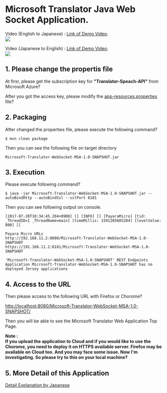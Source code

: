# Microsoft Translator Java Web Socket Application.

Video (English to Japanese) : [Link of Demo Video](https://youtu.be/WmCg5I3h61U).  
[![](https://img.youtube.com/vi/WmCg5I3h61U/0.jpg)](https://www.youtube.com/watch?v=w3IBKvA0vuQ)  

Video (Japanese to English) : [Link of Demo Video](https://www.youtube.com/watch?v=u7oIap52PrM).  
[![](http://img.youtube.com/vi/u7oIap52PrM/0.jpg)](https://www.youtube.com/watch?v=u7oIap52PrM)  

## 1. Please change the propertis file 

At firsr, please get the subscription key for **"Translator-Speach-API"** from Microsoft Azure?

After you got the access key, please modify the [app-resources.properties](https://github.com/yoshioterada/Microsoft-Translator-WebSocket-Java/blob/master/src/main/resources/app-resources.properties) file?
 
## 2. Packaging  
After changed the properties file, please execute the following command?  

```
$ mvn clean package
```  

Then you can see the following file on target directory  

```
Microsoft-Translator-WebSocket-MSA-1.0-SNAPSHOT.jar
```  

## 3. Execution
Please execute following command?  

```
$ java -jar Microsoft-Translator-WebSocket-MSA-1.0-SNAPSHOT.jar --autoBindHttp --autoBindSsl --sslPort 8181
```   

Then you can see following output on console.

```
[2017-07-28T10:34:45.204+0900] [] [INFO] [] [PayaraMicro] [tid: _ThreadID=1 _ThreadName=main] [timeMillis: 1501205685204] [levelValue: 800] [[
  
Payara Micro URLs
http://192.168.11.2:8080/Microsoft-Translator-WebSocket-MSA-1.0-SNAPSHOT
https://192.168.11.2:8181/Microsoft-Translator-WebSocket-MSA-1.0-SNAPSHOT
 
'Microsoft-Translator-WebSocket-MSA-1.0-SNAPSHOT' REST Endpoints
Application Microsoft-Translator-WebSocket-MSA-1.0-SNAPSHOT has no deployed Jersey applications
```  

## 4. Access to the URL
Then please access to the following URL with Firefox or Chorome?  

[http://localhost:8080/Microsoft-Translator-WebSocket-MSA-1.0-SNAPSHOT/](http://localhost:8080/Microsoft-Translator-WebSocket-MSA-1.0-SNAPSHOT/)  

Then you will be able to see the Microsoft Translator Web Application Top Page. 

**Note :  
If you upload the application to Cloud and if you would like to  use the Chorome, you need to deploy it on HTTPS available server. Firefox may be available on Cloud too.
And you may face some issue. Now I'm investigating. So please try to this on your local machine?**


## 5. More Detail of this Application

[Detail Explanation by Japanese ](https://github.com/yoshioterada/Microsoft-Translator-WebSocket-Java/ExplanationOfImplementation-ja.md)